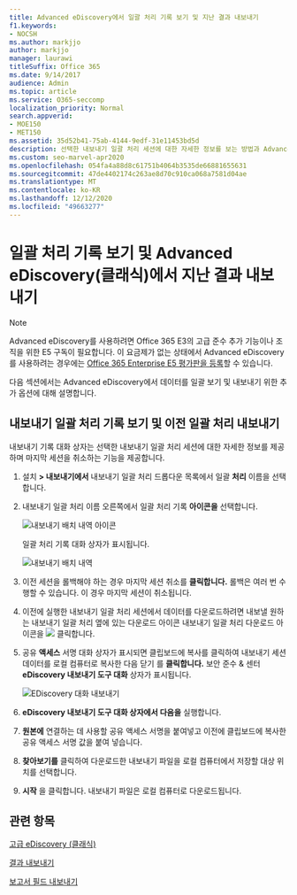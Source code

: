 ```yaml
---
title: Advanced eDiscovery에서 일괄 처리 기록 보기 및 지난 결과 내보내기
f1.keywords:
- NOCSH
ms.author: markjjo
author: markjjo
manager: laurawi
titleSuffix: Office 365
ms.date: 9/14/2017
audience: Admin
ms.topic: article
ms.service: O365-seccomp
localization_priority: Normal
search.appverid:
- MOE150
- MET150
ms.assetid: 35d52b41-75ab-4144-9edf-31e11453bd5d
description: 선택한 내보내기 일괄 처리 세션에 대한 자세한 정보를 보는 방법과 Advanced eDiscovery에서 마지막 내보내기 세션을 취소하는 방법에 대해 자세히 알아보습니다.
ms.custom: seo-marvel-apr2020
ms.openlocfilehash: 054fa4a88d8c61751b4064b3535de66881655631
ms.sourcegitcommit: 47de4402174c263ae8d70c910ca068a7581d04ae
ms.translationtype: MT
ms.contentlocale: ko-KR
ms.lasthandoff: 12/12/2020
ms.locfileid: "49663277"
---
```

# <a name="view-batch-history-and-export-past-results-in-advanced-ediscovery-classic"></a>일괄 처리 기록 보기 및 Advanced eDiscovery(클래식)에서 지난 결과 내보내기

> [!NOTE]
> Advanced eDiscovery를 사용하려면 Office 365 E3의 고급 준수 추가 기능이나 조직을 위한 E5 구독이 필요합니다. 이 요금제가 없는 상태에서 Advanced eDiscovery를 사용하려는 경우에는 [Office 365 Enterprise E5 평가판을 등록](https://go.microsoft.com/fwlink/p/?LinkID=698279)할 수 있습니다. 
  
다음 섹션에서는 Advanced eDiscovery에서 데이터를 일괄 보기 및 내보내기 위한 추가 옵션에 대해 설명합니다. 
  
## <a name="viewing-export-batch-history-and-exporting-previous-batches"></a>내보내기 일괄 처리 기록 보기 및 이전 일괄 처리 내보내기

내보내기 기록 대화 상자는 선택한 내보내기 일괄 처리 세션에 대한 자세한 정보를 제공하며 마지막 세션을 취소하는 기능을 제공합니다.
  
1. 설치 **\> 내보내기에서** 내보내기 일괄 처리 드롭다운 목록에서 일괄 **처리** 이름을 선택합니다. 
    
2. 내보내기 일괄 처리 이름 오른쪽에서 일괄 처리 기록 **아이콘을** 선택합니다. 
    
    ![내보내기 배치 내역 아이콘](../media/a14f6ef9-0c3c-4851-b65d-9380f2d8a38a.gif)
  
    일괄 처리 기록 대화 상자가 표시됩니다.
    
    ![내보내기 배치 내역](../media/04c5b75c-348c-491d-b4fe-716659333890.png)
  
3. 이전 세션을 롤백해야 하는 경우 마지막 세션 취소를 **클릭합니다.** 롤백은 여러 번 수행할 수 있습니다. 이 경우 마지막 세션이 취소됩니다.
    
4. 이전에 실행한 내보내기 일괄 처리 세션에서 데이터를 다운로드하려면  내보낼 원하는 내보내기 일괄 처리 옆에 있는 다운로드 아이콘 내보내기 일괄 처리 다운로드 아이콘을 ![ ](../media/de69b920-a6ac-4ddb-b93e-e1cc5888e6c4.gif) 클릭합니다. 
    
5. 공유 **액세스** 서명 대화 상자가  표시되면 클립보드에 복사를 클릭하여 내보내기 세션 데이터를 로컬 컴퓨터로 복사한 다음 닫기 를 **클릭합니다.** 보안 준수 &amp; 센터 **eDiscovery 내보내기 도구 대화** 상자가 표시됩니다. 
    
    ![EDiscovery 대화 내보내기](../media/01f79d2d-6da0-45e6-9c6f-ab12347572cb.gif)
  
6. **eDiscovery 내보내기 도구 대화 상자에서 다음을** 실행합니다. 
    
1. **원본에** 연결하는 데 사용할 공유 액세스 서명을 붙여넣고  이전에 클립보드에 복사한 공유 액세스 서명 값을 붙여 넣습니다. 
    
2. **찾아보기를** 클릭하여 다운로드한 내보내기 파일을 로컬 컴퓨터에서 저장할 대상 위치를 선택합니다. 
    
3. **시작** 을 클릭합니다. 내보내기 파일은 로컬 컴퓨터로 다운로드됩니다. 
    
## <a name="related-topics"></a>관련 항목

[고급 eDiscovery (클래식)](office-365-advanced-ediscovery.md)
  
[결과 내보내기 ](export-results-in-advanced-ediscovery.md)

[보고서 필드 내보내기](export-report-fields-in-advanced-ediscovery.md)

